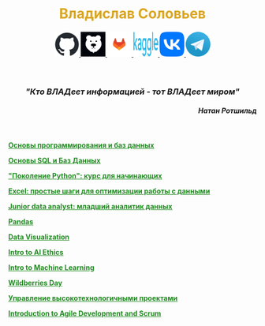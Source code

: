<h1 align="center"> <span style="color:GoldenRod;"> Владислав Соловьев </span> </h1>

<h4 align="center"> <a href="https://github.com/VlaStitle1998"> <img src="GitHub.png" width="50" height="50" /> </a>
<a href="https://gitflic.ru/user/vlastitle1998"> <img src="GitFlic.png" width="50" height="50" /> </a>
<a href="https://gitlab.com/VlaStitle1998"> <img src="GitLab.png" width="50" height="50" /> </a>
<a href="https://www.kaggle.com/solovey1998"><img src="Kaggle.png" width="50" height="50" /> </a>
<a href="https://vk.com/vs18091998"> <img src="ВК.png" width="50" height="50" /> </a>
<a href="https://t.me/Vladislav_Solovev1998"> <img src="Telegram.png" width="50" height="50" /> </a> </h4>
<br>
<h3 align="center"> <i> "Кто ВЛАДеет информацией - тот ВЛАДеет миром" </i> </h3>

<h4 align="right"> <i> Натан Ротшильд </i> </h4> 
<br> <br>
<strong> <a href = "https://cloud.mail.ru/public/N3Fg/tKDwxWygb">  <span style="color:ForestGreen; text-decoration: underline;"> Основы программирования и баз данных </span> </a> </strong>


<strong> <a href = "https://cloud.mail.ru/public/omkH/FFFCTeAxe">  <span style="color:ForestGreen; text-decoration: underline;"> Основы SQL и Баз Данных </span> </a> </strong>


<strong> <a href = "https://cloud.mail.ru/public/kAdr/uWbdgzkXR">  <span style="color:ForestGreen; text-decoration: underline;"> "Поколение Python": курс для начинающих </span> </a> </strong>


<strong> <a href = "https://cloud.mail.ru/public/N94K/zMor9GUc4">  <span style="color:ForestGreen; text-decoration: underline;"> Excel: простые шаги для оптимизации работы с данными </span> </a> </strong>


<strong> <a href = "https://cloud.mail.ru/public/dSxk/RmtW48kXi">  <span style="color:ForestGreen; text-decoration: underline;"> Junior data analyst: младший аналитик данных  </span> </a> </strong>


<strong> <a href = "https://cloud.mail.ru/public/xUtq/YaWAdjSGQ">  <span style="color:ForestGreen; text-decoration: underline;"> Pandas  </span> </a> </strong>


<strong> <a href = "https://cloud.mail.ru/public/7doz/11EgMXxoV">  <span style="color:ForestGreen; text-decoration: underline;"> Data Visualization  </span> </a> </strong>


<strong> <a href = "https://cloud.mail.ru/public/fU4u/GrkRL1PVE">  <span style="color:ForestGreen; text-decoration: underline;"> Intro to AI Ethics  </span> </a> </strong>


<strong> <a href = "https://cloud.mail.ru/public/fs3g/r6W1EFSMz">  <span style="color:ForestGreen; text-decoration: underline;"> Intro to Machine Learning  </span> </a> </strong>


<strong> <a href = "https://cloud.mail.ru/public/nEVe/9HEDxnksC">   <span style="color:ForestGreen; text-decoration: underline;"> Wildberries Day  </span> </a> </strong>

<strong> <a href = "https://cloud.mail.ru/public/qZGP/GjWX3sVUv">   <span style="color:ForestGreen; text-decoration: underline;"> Управление высокотехнологичными проектами </span> </a> </strong>

<strong> <a href = "https://cloud.mail.ru/public/dwh2/iJMihoMhx">   <span style="color:ForestGreen; text-decoration: underline;"> Introduction to Agile Development and Scrum </span> </a> </strong>

<style>
div {
background-image: url("Фон.jpg");
background-size: cover;
remove margin-left: True;
remove margin-right: True;
}
</style>

